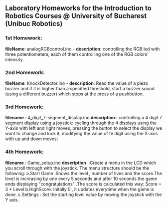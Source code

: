 ## Laboratory Homeworks for the Introduction to Robotics Courses @ University of Bucharest (Unibuc Robotics)

### 1st Homework: 
**fileName**: analogRGBcontrol.ino - 
**description**: controlling the RGB led with three potentiometers, each of them controlling one of the RGB colors' intensity.

### 2nd Homework: 
**fileName**: KnockDetector.ino -
**description**: Read the value of a piezo buzzer and if it is higher than a specified threshold, start a buzzer sound (using a different buzzer) which stops at the press of a pushbutton.

### 3rd Homework:
**filename** : 4_digit_7-segment_display.ino **description**:: controlling a 4 digit 7 segment display using a joystick: cycling through the 4 displays using the Y-axis with left and right moves, pressing the button to select the display we want to change and lock it, modifying the value of te digit using the X-axis with up and down moves;

### 4th Homework:
**filename** : Game_setup.ino **description** ::Create a menu in the LCD which you scroll through with the joystick. The menu
structure should be the following: 
a.Start Game :Shows the level , number of lives and the score.The level is increasing by one every 5 seconds and after 10 seconds the game ends displaying "congratulations" .The score is calculated this way: Score = 3 * Level
b.HighScore: Initally 0 , it updates everytime when the game is done.
c.Settings : Set the starting level value by moving the joystick with the Y axis.
